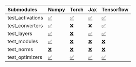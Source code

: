 | Submodules       | Numpy                                                                                                                           | Torch                                                                                                                           | Jax                                                                                                                             | Tensorflow                                                                                                                      |
|:-----------------|:--------------------------------------------------------------------------------------------------------------------------------|:--------------------------------------------------------------------------------------------------------------------------------|:--------------------------------------------------------------------------------------------------------------------------------|:--------------------------------------------------------------------------------------------------------------------------------|
| test_activations | <a href="https://github.com/unifyai/ivy/runs/7855628480?check_suite_focus=true" rel="noopener noreferrer" target="_blank">✅</a> | <a href="https://github.com/unifyai/ivy/runs/7855629349?check_suite_focus=true" rel="noopener noreferrer" target="_blank">✅</a> | <a href="https://github.com/unifyai/ivy/runs/7855630079?check_suite_focus=true" rel="noopener noreferrer" target="_blank">✅</a> | <a href="https://github.com/unifyai/ivy/runs/7855630746?check_suite_focus=true" rel="noopener noreferrer" target="_blank">✅</a> |
| test_converters  | <a href="https://github.com/unifyai/ivy/runs/7855628638?check_suite_focus=true" rel="noopener noreferrer" target="_blank">✅</a> | <a href="https://github.com/unifyai/ivy/runs/7855629469?check_suite_focus=true" rel="noopener noreferrer" target="_blank">❌</a> | <a href="https://github.com/unifyai/ivy/runs/7855630190?check_suite_focus=true" rel="noopener noreferrer" target="_blank">❌</a> | <a href="https://github.com/unifyai/ivy/runs/7855630841?check_suite_focus=true" rel="noopener noreferrer" target="_blank">✅</a> |
| test_layers      | <a href="https://github.com/unifyai/ivy/runs/7855628785?check_suite_focus=true" rel="noopener noreferrer" target="_blank">✅</a> | <a href="https://github.com/unifyai/ivy/runs/7855629626?check_suite_focus=true" rel="noopener noreferrer" target="_blank">❌</a> | <a href="https://github.com/unifyai/ivy/runs/7855630304?check_suite_focus=true" rel="noopener noreferrer" target="_blank">✅</a> | <a href="https://github.com/unifyai/ivy/runs/7855630963?check_suite_focus=true" rel="noopener noreferrer" target="_blank">✅</a> |
| test_modules     | <a href="https://github.com/unifyai/ivy/runs/7855628951?check_suite_focus=true" rel="noopener noreferrer" target="_blank">✅</a> | <a href="https://github.com/unifyai/ivy/runs/7855629722?check_suite_focus=true" rel="noopener noreferrer" target="_blank">❌</a> | <a href="https://github.com/unifyai/ivy/runs/7855630411?check_suite_focus=true" rel="noopener noreferrer" target="_blank">❌</a> | <a href="https://github.com/unifyai/ivy/runs/7855631090?check_suite_focus=true" rel="noopener noreferrer" target="_blank">❌</a> |
| test_norms       | <a href="https://github.com/unifyai/ivy/runs/7855629119?check_suite_focus=true" rel="noopener noreferrer" target="_blank">❌</a> | <a href="https://github.com/unifyai/ivy/runs/7855629845?check_suite_focus=true" rel="noopener noreferrer" target="_blank">❌</a> | <a href="https://github.com/unifyai/ivy/runs/7855630510?check_suite_focus=true" rel="noopener noreferrer" target="_blank">❌</a> | <a href="https://github.com/unifyai/ivy/runs/7855631172?check_suite_focus=true" rel="noopener noreferrer" target="_blank">❌</a> |
| test_optimizers  | <a href="https://github.com/unifyai/ivy/runs/7855629233?check_suite_focus=true" rel="noopener noreferrer" target="_blank">✅</a> | <a href="https://github.com/unifyai/ivy/runs/7855629982?check_suite_focus=true" rel="noopener noreferrer" target="_blank">✅</a> | <a href="https://github.com/unifyai/ivy/runs/7855630624?check_suite_focus=true" rel="noopener noreferrer" target="_blank">✅</a> | <a href="https://github.com/unifyai/ivy/runs/7855631298?check_suite_focus=true" rel="noopener noreferrer" target="_blank">✅</a> |